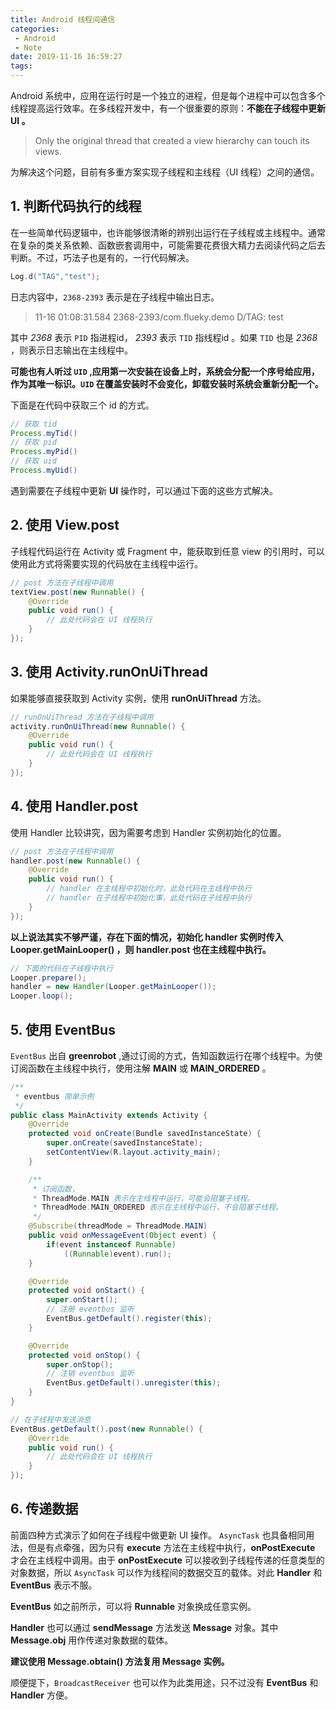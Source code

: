 ```yaml
---
title: Android 线程间通信
categories:
 - Android
 - Note
date: 2019-11-16 16:59:27
tags:
---
```



Android 系统中，应用在运行时是一个独立的进程，但是每个进程中可以包含多个线程提高运行效率。在多线程开发中，有一个很重要的原则：**不能在子线程中更新  UI 。**

<!-- more -->

>  Only the original thread that created a view hierarchy can touch its views.

为解决这个问题，目前有多重方案实现子线程和主线程（UI 线程）之间的通信。

## 1. 判断代码执行的线程

在一些简单代码逻辑中，也许能够很清晰的辨别出运行在子线程或主线程中。通常在复杂的类关系依赖、函数嵌套调用中，可能需要花费很大精力去阅读代码之后去判断。不过，巧法子也是有的，一行代码解决。

```java
Log.d("TAG","test");
```

日志内容中，`2368-2393` 表示是在子线程中输出日志。

> 11-16 01:08:31.584 2368-2393/com.flueky.demo D/TAG: test

其中 *2368* 表示 `PID` 指进程id， *2393* 表示 `TID` 指线程id 。如果 `TID` 也是 *2368* ，则表示日志输出在主线程中。

**可能也有人听过 `UID` ,应用第一次安装在设备上时，系统会分配一个序号给应用，作为其唯一标识。`UID` 在覆盖安装时不会变化，卸载安装时系统会重新分配一个。**

下面是在代码中获取三个 id 的方式。

```java
// 获取 tid
Process.myTid()
// 获取 pid
Process.myPid()
// 获取 uid
Process.myUid()
```

遇到需要在子线程中更新 **UI** 操作时，可以通过下面的这些方式解决。

## 2. 使用 View.post

子线程代码运行在 Activity 或 Fragment 中，能获取到任意 view 的引用时，可以使用此方式将需要实现的代码放在主线程中运行。

```java
// post 方法在子线程中调用
textView.post(new Runnable() {
    @Override
    public void run() {
        // 此处代码会在 UI 线程执行
    }
});
```

## 3. 使用 Activity.runOnUiThread

如果能够直接获取到 Activity 实例，使用 **runOnUiThread** 方法。

```java
// runOnUiThread 方法在子线程中调用
activity.runOnUiThread(new Runnable() {
    @Override
    public void run() {
        // 此处代码会在 UI 线程执行
    }
});
```

## 4. 使用 Handler.post

使用 Handler 比较讲究，因为需要考虑到 Handler 实例初始化的位置。

```java
// post 方法在子线程中调用
handler.post(new Runnable() {
    @Override
    public void run() {
        // handler 在主线程中初始化时，此处代码在主线程中执行
        // handler 在子线程中初始化事，此处代码在子线程中执行
    }
});
```

**以上说法其实不够严谨，存在下面的情况，初始化 handler 实例时传入 Looper.getMainLooper() ，则 handler.post 也在主线程中执行。**

```java
// 下面的代码在子线程中执行
Looper.prepare();
handler = new Handler(Looper.getMainLooper());
Looper.loop();
```

## 5. 使用 EventBus

`EventBus` 出自 **greenrobot** ,通过订阅的方式，告知函数运行在哪个线程中。为使订阅函数在主线程中执行，使用注解 **MAIN** 或 **MAIN_ORDERED** 。

```java
/**
 * eventbus 简单示例
 */
public class MainActivity extends Activity {
    @Override
    protected void onCreate(Bundle savedInstanceState) {
        super.onCreate(savedInstanceState);
        setContentView(R.layout.activity_main);
    }

    /**
     * 订阅函数，
     * ThreadMode.MAIN 表示在主线程中运行，可能会阻塞子线程。
     * ThreadMode.MAIN_ORDERED 表示在主线程中运行，不会阻塞子线程。
     */
    @Subscribe(threadMode = ThreadMode.MAIN)
    public void onMessageEvent(Object event) {
        if(event instanceof Runnable)
            ((Runnable)event).run();
    }

    @Override
    protected void onStart() {
        super.onStart();
        // 注册 eventbus 监听
        EventBus.getDefault().register(this);
    }

    @Override
    protected void onStop() {
        super.onStop();
        // 注销 eventbus 监听
        EventBus.getDefault().unregister(this);
    }
}

// 在子线程中发送消息
EventBus.getDefault().post(new Runnable() {
    @Override
    public void run() {
        // 此处代码会在 UI 线程执行
    }
});
```

## 6. 传递数据

前面四种方式演示了如何在子线程中做更新 UI 操作。 `AsyncTask` 也具备相同用法，但是有点牵强，因为只有 **execute** 方法在主线程中执行，**onPostExecute** 才会在主线程中调用。由于 **onPostExecute** 可以接收到子线程传递的任意类型的对象数据，所以 `AsyncTask` 可以作为线程间的数据交互的载体。对此 **Handler** 和  **EventBus** 表示不服。

**EventBus** 如之前所示，可以将 **Runnable** 对象换成任意实例。

**Handler** 也可以通过 **sendMessage** 方法发送 **Message** 对象。其中 **Message.obj** 用作传递对象数据的载体。

**建议使用 Message.obtain() 方法复用 Message 实例。**

顺便提下，`BroadcastReceiver` 也可以作为此类用途，只不过没有 **EventBus** 和 **Handler** 方便。
